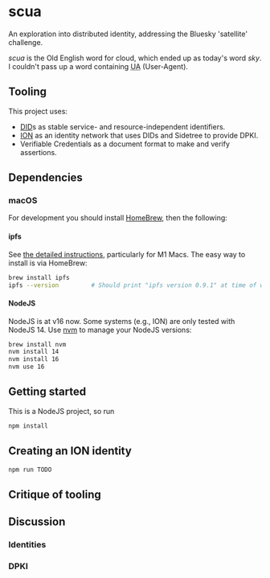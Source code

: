 # scua

An exploration into distributed identity, addressing the Bluesky 'satellite' challenge.

*scua* is the Old English word for cloud, which ended up as today's word *sky*. I couldn't pass up a word containing <abbr title="User Agent">UA</abbr> (User-Agent).

## Tooling

This project uses:

* [DID](https://w3c-ccg.github.io/did-primer/)s as stable service- and resource-independent identifiers.
* [ION](https://blog.ipfs.io/2021-03-24-own-your-identity-with-ion/) as an identity network that uses DIDs and Sidetree to provide DPKI.
* Verifiable Credentials as a document format to make and verify assertions.

## Dependencies

### macOS

For development you should install [HomeBrew](https://brew.sh/), then the following:

#### ipfs

See [the detailed instructions](https://docs.ipfs.io/install/command-line/#official-distributions), particularly for M1 Macs. The easy way to install is via HomeBrew:

```sh
brew install ipfs
ipfs --version         # Should print "ipfs version 0.9.1" at time of writing.
```

#### NodeJS

NodeJS is at v16 now. Some systems (e.g., ION) are only tested with NodeJS 14. Use [nvm](https://github.com/nvm-sh/nvm) to manage your NodeJS versions:

```sh
brew install nvm
nvm install 14
nvm install 16
nvm use 16
```

## Getting started

This is a NodeJS project, so run

```sh
npm install
```

## Creating an ION identity

```sh
npm run TODO
```

## Critique of tooling

## Discussion

### Identities
### DPKI
